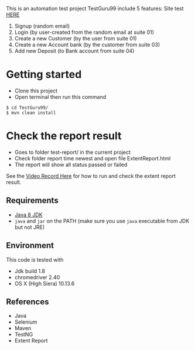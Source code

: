 This is an automation test project TestGuru99 include 5 features:
Site test [HERE](http://demo.guru99.com)

1. Signup (random email)
2. Login (by user-created from the random email at suite 01)
3. Create a new Customer (by the user from suite 01)
4. Create a new Account bank (by the customer from suite 03)
5. Add new Deposit (to Bank account from suite 04)

# Getting started

* Clone this project
* Open terminal then run this command

```
$ cd TestGuru99/
$ mvn clean install
```

# Check the report result

* Goes to folder test-report/ in the current project
* Check folder report time newest and open file ExtentReport.html
* The report will show all status passed or failed 

See the [Video Record Here](https://youtu.be/kF8e2zshU6c)
for how to run and check the extent report result.

## Requirements

* [Java 8 JDK](http://www.oracle.com/technetwork/java/javase/downloads/index.html)
* `java` and `jar` on the PATH (make sure you use `java` executable from JDK but not JRE)

## Environment

This code is tested with
* Jdk build 1.8
* chromedriver 2.40
* OS X (High Siera) 10.13.6

## References

* Java 
* Selenium
* Maven 
* TestNG
* Extent Report